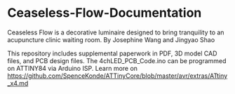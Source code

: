 # Ceaseless-Flow-Documentation
Ceaseless Flow is a decorative luminaire designed to bring tranquility to an acupuncture clinic waiting room.
By Josephine Wang and Jingyao Shao

This repository includes supplemental paperwork in PDF, 3D model CAD files, and PCB design files.
The 4chLED_PCB_Code.ino can be programmed on ATTINY84 via Arduino ISP. Learn more on https://github.com/SpenceKonde/ATTinyCore/blob/master/avr/extras/ATtiny_x4.md
